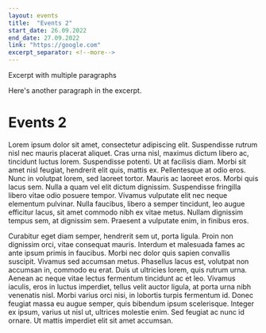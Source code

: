 ```yaml
---
layout: events
title:  "Events 2"
start_date: 26.09.2022
end_date: 27.09.2022
link: "https://google.com"
excerpt_separator: <!--more-->
---
```


Excerpt with multiple paragraphs

Here's another paragraph in the excerpt.
<!--more-->

# Events 2

 Lorem ipsum dolor sit amet, consectetur adipiscing elit. Suspendisse rutrum nisl nec mauris placerat aliquet. Cras urna nisl, maximus dictum libero ac, tincidunt luctus lorem. Suspendisse potenti. Ut at facilisis diam. Morbi sit amet nisl feugiat, hendrerit elit quis, mattis ex. Pellentesque at odio eros. Nunc in volutpat lorem, sed laoreet tortor. Mauris ac laoreet eros. Morbi quis lacus sem. Nulla a quam vel elit dictum dignissim. Suspendisse fringilla libero vitae odio posuere tempor. Vivamus vulputate elit nec neque elementum pulvinar. Nulla faucibus, libero a semper tincidunt, leo augue efficitur lacus, sit amet commodo nibh ex vitae metus. Nullam dignissim tempus sem, at dignissim sem. Praesent a vulputate enim, in finibus eros.

Curabitur eget diam semper, hendrerit sem ut, porta ligula. Proin non dignissim orci, vitae consequat mauris. Interdum et malesuada fames ac ante ipsum primis in faucibus. Morbi nec dolor quis sapien convallis suscipit. Vivamus sed accumsan metus. Phasellus lacus est, volutpat non accumsan in, commodo eu erat. Duis ut ultricies lorem, quis rutrum urna. Aenean ac neque vitae lectus fermentum tincidunt ac et leo. Vivamus iaculis, eros in luctus imperdiet, tellus velit auctor ligula, at porta urna nibh venenatis nisl. Morbi varius orci nisi, in lobortis turpis fermentum id. Donec feugiat massa eu augue semper, quis bibendum ipsum scelerisque. Integer ex ipsum, varius ut nisl ut, ultrices molestie enim. Sed feugiat ac nunc id ornare. Ut mattis imperdiet elit sit amet accumsan. 